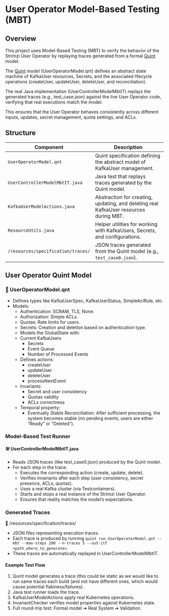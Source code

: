 # User Operator Model-Based Testing (MBT)

## Overview

This project uses Model-Based Testing (MBT) to verify the behavior of the Strimzi User Operator by replaying traces generated from a formal [Quint](https://quint-lang.org/) model.

The [Quint](https://quint-lang.org/) model (UserOperatorModel.qnt) defines an abstract state machine of KafkaUser resources, Secrets, and the associated lifecycle operations (createUser, updateUser, deleteUser, and reconciliation).

The real Java implementation (UserControllerModelMbtIT) replays the generated traces (e.g., test_case<number-id>.json) against the live User Operator code, verifying that real executions match the model.

This ensures that the User Operator behaves consistently across different inputs, updates, secret management, quota settings, and ACLs.

## Structure

| Component                          | Description                                                                           |
|------------------------------------|---------------------------------------------------------------------------------------|
| `UserOperatorModel.qnt`            | Quint specification defining the abstract model of KafkaUser management.              |
| `UserControllerModelMbtIT.java`    | Java test that replays traces generated by the Quint model.                           |
| `KafkaUserModelActions.java`       | Abstraction for creating, updating, and deleting real KafkaUser resources during MBT. |
| `ResourceUtils.java`               | Helper utilities for working with KafkaUsers, Secrets, and configurations.            |
| `/resources/specification/traces/` | JSON traces generated from the Quint model (e.g., `test_case0.json`).                 |

## User Operator Quint Model

### 📄 UserOperatorModel.qnt
-	Defines types like KafkaUserSpec, KafkaUserStatus, SimpleAclRule, etc.
- Models:
  - Authentication: SCRAM, TLS, None.
  -	Authorization: Simple ACLs. 
  - Quotas: Rate limits for users. 
  - Secrets: Creation and deletion based on authentication type. 
  - Models the GlobalState with:
  - Current KafkaUsers
    -	Secrets
    -	Event Queue
    -	Number of Processed Events
  - Defines actions:
    - createUser
    - updateUser
    -	deleteUser
    - processNextEvent 
  - Invariants:
    -	Secret and user consistency
    -	Quotas validity
    -	ACLs correctness
  - Temporal property:
    -	Eventually Stable Reconciliation: After sufficient processing, the system becomes stable (no pending events, users are either “Ready” or “Deleted”).

### Model-Based Test Runner

#### 🛠 UserControllerModelMbtIT.java
-	Reads JSON traces (like test_case0.json) produced by the Quint model.
-	For each step in the trace:
    -	Executes the corresponding action (create, update, delete).
    -	Verifies invariants after each step (user consistency, secret presence, ACLs, quotas).
    -	Uses a real Kafka cluster (via Testcontainers).
    -	Starts and stops a real instance of the Strimzi User Operator.
    -	Ensures that reality matches the model’s expectations.

### Generated Traces

📂 /resources/specification/traces/
-	JSON files representing execution traces.
-	Each trace is produced by running `quint run UserOperatorModel.qnt --mbt --max-steps 200 --n-traces 5 --out-itf <path_where_to_generate>`.
-	These traces are automatically replayed in UserControllerModelMbtIT.

#### Example Test Flow

1.	Quint model generates a trace (this could be static as we would like to run same traces each build (and not have different ones, which would cause potential flakiness/failures).
2.	Java test runner loads the trace.
3.	KafkaUserModelActions apply real Kubernetes operations.
4.	InvariantChecker verifies model properties against Kubernetes state.
5.	Full round-trip test: Formal model ➔ Real System ➔ Validation.